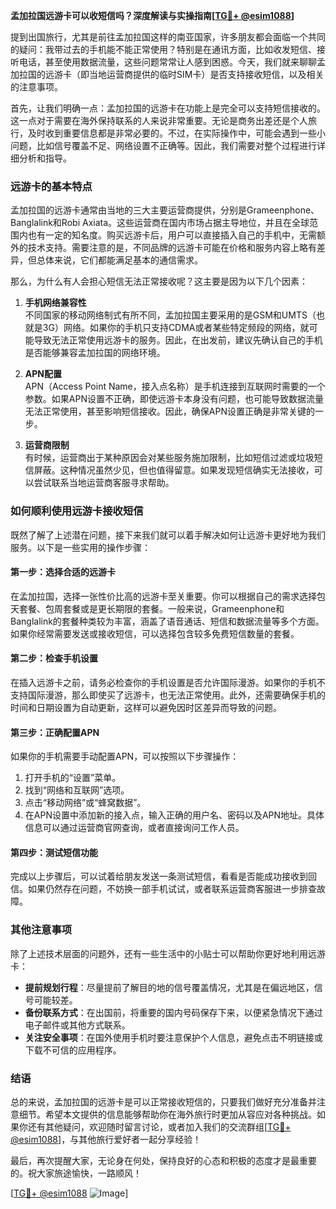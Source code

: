 **孟加拉国远游卡可以收短信吗？深度解读与实操指南[[TG💪+ @esim1088](https://t.me/s/esim1088)]**

提到出国旅行，尤其是前往孟加拉国这样的南亚国家，许多朋友都会面临一个共同的疑问：我带过去的手机能不能正常使用？特别是在通讯方面，比如收发短信、接听电话，甚至使用数据流量，这些问题常常让人感到困惑。今天，我们就来聊聊孟加拉国的远游卡（即当地运营商提供的临时SIM卡）是否支持接收短信，以及相关的注意事项。

首先，让我们明确一点：孟加拉国的远游卡在功能上是完全可以支持短信接收的。这一点对于需要在海外保持联系的人来说非常重要。无论是商务出差还是个人旅行，及时收到重要信息都是非常必要的。不过，在实际操作中，可能会遇到一些小问题，比如信号覆盖不足、网络设置不正确等。因此，我们需要对整个过程进行详细分析和指导。

### **远游卡的基本特点**

孟加拉国的远游卡通常由当地的三大主要运营商提供，分别是Grameenphone、Banglalink和Robi Axiata。这些运营商在国内市场占据主导地位，并且在全球范围内也有一定的知名度。购买远游卡后，用户可以直接插入自己的手机中，无需额外的技术支持。需要注意的是，不同品牌的远游卡可能在价格和服务内容上略有差异，但总体来说，它们都能满足基本的通信需求。

那么，为什么有人会担心短信无法正常接收呢？这主要是因为以下几个因素：

1. **手机网络兼容性**  
   不同国家的移动网络制式有所不同，孟加拉国主要采用的是GSM和UMTS（也就是3G）网络。如果你的手机只支持CDMA或者某些特定频段的网络，就可能导致无法正常使用远游卡的服务。因此，在出发前，建议先确认自己的手机是否能够兼容孟加拉国的网络环境。

2. **APN配置**  
 APN（Access Point Name，接入点名称）是手机连接到互联网时需要的一个参数。如果APN设置不正确，即使远游卡本身没有问题，也可能导致数据流量无法正常使用，甚至影响短信接收。因此，确保APN设置正确是非常关键的一步。

3. **运营商限制**  
 有时候，运营商出于某种原因会对某些服务施加限制，比如短信过滤或垃圾短信屏蔽。这种情况虽然少见，但也值得留意。如果发现短信确实无法接收，可以尝试联系当地运营商客服寻求帮助。

### **如何顺利使用远游卡接收短信**

既然了解了上述潜在问题，接下来我们就可以着手解决如何让远游卡更好地为我们服务。以下是一些实用的操作步骤：

#### **第一步：选择合适的远游卡**
在孟加拉国，选择一张性价比高的远游卡至关重要。你可以根据自己的需求选择包天套餐、包周套餐或是更长期限的套餐。一般来说，Grameenphone和Banglalink的套餐种类较为丰富，涵盖了语音通话、短信和数据流量等多个方面。如果你经常需要发送或接收短信，可以选择包含较多免费短信数量的套餐。

#### **第二步：检查手机设置**
在插入远游卡之前，请务必检查你的手机设置是否允许国际漫游。如果你的手机不支持国际漫游，那么即使买了远游卡，也无法正常使用。此外，还需要确保手机的时间和日期设置为自动更新，这样可以避免因时区差异而导致的问题。

#### **第三步：正确配置APN**
如果你的手机需要手动配置APN，可以按照以下步骤操作：
1. 打开手机的“设置”菜单。
2. 找到“网络和互联网”选项。
3. 点击“移动网络”或“蜂窝数据”。
4. 在APN设置中添加新的接入点，输入正确的用户名、密码以及APN地址。具体信息可以通过运营商官网查询，或者直接询问工作人员。

#### **第四步：测试短信功能**
完成以上步骤后，可以试着给朋友发送一条测试短信，看看是否能成功接收到回信。如果仍然存在问题，不妨换一部手机试试，或者联系运营商客服进一步排查故障。

### **其他注意事项**

除了上述技术层面的问题外，还有一些生活中的小贴士可以帮助你更好地利用远游卡：
- **提前规划行程**：尽量提前了解目的地的信号覆盖情况，尤其是在偏远地区，信号可能较差。
- **备份联系方式**：在出国前，将重要的国内号码保存下来，以便紧急情况下通过电子邮件或其他方式联系。
- **关注安全事项**：在国外使用手机时要注意保护个人信息，避免点击不明链接或下载不可信的应用程序。

### **结语**

总的来说，孟加拉国的远游卡是可以正常接收短信的，只要我们做好充分准备并注意细节。希望本文提供的信息能够帮助你在海外旅行时更加从容应对各种挑战。如果你还有其他疑问，欢迎随时留言讨论，或者加入我们的交流群组[[TG💪+ @esim1088](https://t.me/s/esim1088)]，与其他旅行爱好者一起分享经验！

最后，再次提醒大家，无论身在何处，保持良好的心态和积极的态度才是最重要的。祝大家旅途愉快，一路顺风！

[[TG💪+ @esim1088](https://t.me/s/esim1088) ![Image](https://i.postimg.cc/4NQfJmqS/Snipaste-2025-05-13-00-14-12.png)]